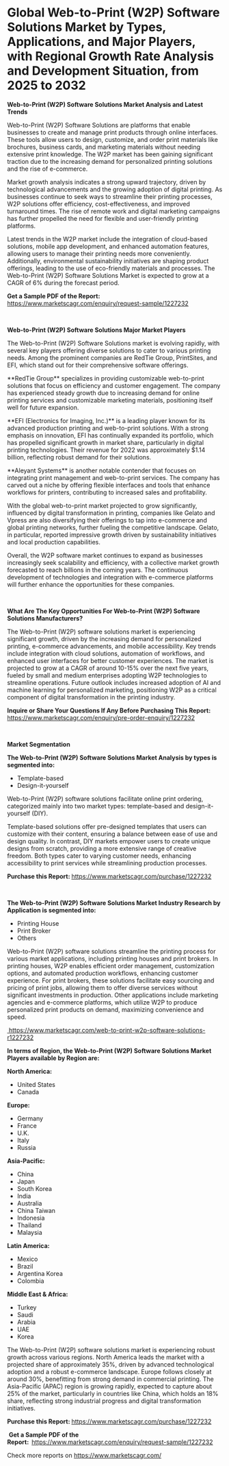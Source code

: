 <p><h1>Global Web-to-Print (W2P) Software Solutions Market by Types, Applications, and Major Players, with Regional Growth Rate Analysis and Development Situation, from 2025 to 2032</h1></p><p><strong>Web-to-Print (W2P) Software Solutions Market Analysis and Latest Trends</strong></p>
<p><p>Web-to-Print (W2P) Software Solutions are platforms that enable businesses to create and manage print products through online interfaces. These tools allow users to design, customize, and order print materials like brochures, business cards, and marketing materials without needing extensive print knowledge. The W2P market has been gaining significant traction due to the increasing demand for personalized printing solutions and the rise of e-commerce.</p><p>Market growth analysis indicates a strong upward trajectory, driven by technological advancements and the growing adoption of digital printing. As businesses continue to seek ways to streamline their printing processes, W2P solutions offer efficiency, cost-effectiveness, and improved turnaround times. The rise of remote work and digital marketing campaigns has further propelled the need for flexible and user-friendly printing platforms.</p><p>Latest trends in the W2P market include the integration of cloud-based solutions, mobile app development, and enhanced automation features, allowing users to manage their printing needs more conveniently. Additionally, environmental sustainability initiatives are shaping product offerings, leading to the use of eco-friendly materials and processes. The Web-to-Print (W2P) Software Solutions Market is expected to grow at a CAGR of 6% during the forecast period.</p></p>
<p><strong>Get a Sample PDF of the Report:&nbsp;</strong> <a href="https://www.marketscagr.com/enquiry/request-sample/1227232?utm_campaign=3271&utm_medium=2&utm_source=Github&utm_content=ia&utm_term=11032025&utm_id=web-to-print-w2p-software-solutions">https://www.marketscagr.com/enquiry/request-sample/1227232</a></p>
<p>&nbsp;</p>
<p><strong>Web-to-Print (W2P) Software Solutions Major Market Players</strong></p>
<p><p>The Web-to-Print (W2P) Software Solutions market is evolving rapidly, with several key players offering diverse solutions to cater to various printing needs. Among the prominent companies are RedTie Group, PrintSites, and EFI, which stand out for their comprehensive software offerings.</p><p>**RedTie Group** specializes in providing customizable web-to-print solutions that focus on efficiency and customer engagement. The company has experienced steady growth due to increasing demand for online printing services and customizable marketing materials, positioning itself well for future expansion.</p><p>**EFI (Electronics for Imaging, Inc.)** is a leading player known for its advanced production printing and web-to-print solutions. With a strong emphasis on innovation, EFI has continually expanded its portfolio, which has propelled significant growth in market share, particularly in digital printing technologies. Their revenue for 2022 was approximately $1.14 billion, reflecting robust demand for their solutions.</p><p>**Aleyant Systems** is another notable contender that focuses on integrating print management and web-to-print services. The company has carved out a niche by offering flexible interfaces and tools that enhance workflows for printers, contributing to increased sales and profitability.</p><p>With the global web-to-print market projected to grow significantly, influenced by digital transformation in printing, companies like Gelato and Vpress are also diversifying their offerings to tap into e-commerce and global printing networks, further fueling the competitive landscape. Gelato, in particular, reported impressive growth driven by sustainability initiatives and local production capabilities.</p><p>Overall, the W2P software market continues to expand as businesses increasingly seek scalability and efficiency, with a collective market growth forecasted to reach billions in the coming years. The continuous development of technologies and integration with e-commerce platforms will further enhance the opportunities for these companies.</p></p>
<p>&nbsp;</p>
<p><strong>What Are The Key Opportunities For Web-to-Print (W2P) Software Solutions Manufacturers?</strong></p>
<p><p>The Web-to-Print (W2P) software solutions market is experiencing significant growth, driven by the increasing demand for personalized printing, e-commerce advancements, and mobile accessibility. Key trends include integration with cloud solutions, automation of workflows, and enhanced user interfaces for better customer experiences. The market is projected to grow at a CAGR of around 10-15% over the next five years, fueled by small and medium enterprises adopting W2P technologies to streamline operations. Future outlook includes increased adoption of AI and machine learning for personalized marketing, positioning W2P as a critical component of digital transformation in the printing industry.</p></p>
<p><strong>Inquire or Share Your Questions If Any Before Purchasing This Report:</strong> <a href="https://www.marketscagr.com/enquiry/pre-order-enquiry/1227232?utm_campaign=3271&utm_medium=2&utm_source=Github&utm_content=ia&utm_term=11032025&utm_id=web-to-print-w2p-software-solutions">https://www.marketscagr.com/enquiry/pre-order-enquiry/1227232</a></p>
<p>&nbsp;</p>
<p><strong>Market Segmentation</strong></p>
<p><strong>The Web-to-Print (W2P) Software Solutions Market Analysis by types is segmented into:</strong></p>
<p><ul><li>Template-based</li><li>Design-it-yourself</li></ul></p>
<p><p>Web-to-Print (W2P) software solutions facilitate online print ordering, categorized mainly into two market types: template-based and design-it-yourself (DIY). </p><p>Template-based solutions offer pre-designed templates that users can customize with their content, ensuring a balance between ease of use and design quality. In contrast, DIY markets empower users to create unique designs from scratch, providing a more extensive range of creative freedom. Both types cater to varying customer needs, enhancing accessibility to print services while streamlining production processes.</p></p>
<p><strong>Purchase this Report:&nbsp;</strong><a href="https://www.marketscagr.com/purchase/1227232?utm_campaign=3271&utm_medium=2&utm_source=Github&utm_content=ia&utm_term=11032025&utm_id=web-to-print-w2p-software-solutions">https://www.marketscagr.com/purchase/1227232</a></p>
<p>&nbsp;</p>
<p><strong>The Web-to-Print (W2P) Software Solutions Market Industry Research by Application is segmented into:</strong></p>
<p><ul><li>Printing House</li><li>Print Broker</li><li>Others</li></ul></p>
<p><p>Web-to-Print (W2P) software solutions streamline the printing process for various market applications, including printing houses and print brokers. In printing houses, W2P enables efficient order management, customization options, and automated production workflows, enhancing customer experience. For print brokers, these solutions facilitate easy sourcing and pricing of print jobs, allowing them to offer diverse services without significant investments in production. Other applications include marketing agencies and e-commerce platforms, which utilize W2P to produce personalized print products on demand, maximizing convenience and speed.</p></p>
<p><a href="https://www.marketscagr.com/web-to-print-w2p-software-solutions-r1227232?utm_campaign=3271&utm_medium=2&utm_source=Github&utm_content=ia&utm_term=11032025&utm_id=web-to-print-w2p-software-solutions">&nbsp;https://www.marketscagr.com/web-to-print-w2p-software-solutions-r1227232</a></p>
<p><strong>In terms of Region, the Web-to-Print (W2P) Software Solutions Market Players available by Region are:</strong></p>
<p>
    <p> <strong> North America: </strong>
        <ul>
            <li>United States</li>
            <li>Canada</li>
        </ul>
        </p> 
    <p> <strong> Europe: </strong>
        <ul>
            <li>Germany</li>
            <li>France</li>
            <li>U.K.</li>
            <li>Italy</li>
            <li>Russia</li>
        </ul>
        </p> 
    <p> <strong> Asia-Pacific: </strong>
        <ul>
            <li>China</li>
            <li>Japan</li>
            <li>South Korea</li>
            <li>India</li>
            <li>Australia</li>
            <li>China Taiwan</li>
            <li>Indonesia</li>
            <li>Thailand</li>
            <li>Malaysia</li>
        </ul>
        </p> 
    <p> <strong> Latin America: </strong>
        <ul>
            <li>Mexico</li>
            <li>Brazil</li>
            <li>Argentina Korea</li>
            <li>Colombia</li>
        </ul>
        </p> 
    <p> <strong> Middle East & Africa: </strong>
        <ul>
            <li>Turkey</li>
            <li>Saudi</li>
            <li>Arabia</li>
            <li>UAE</li>
            <li>Korea</li>
        </ul>
    </p>
    </p>
<p><p>The Web-to-Print (W2P) software solutions market is experiencing robust growth across various regions. North America leads the market with a projected share of approximately 35%, driven by advanced technological adoption and a robust e-commerce landscape. Europe follows closely at around 30%, benefitting from strong demand in commercial printing. The Asia-Pacific (APAC) region is growing rapidly, expected to capture about 25% of the market, particularly in countries like China, which holds an 18% share, reflecting strong industrial progress and digital transformation initiatives.</p></p>
<p><strong>Purchase this Report: </strong><a href="https://www.marketscagr.com/purchase/1227232?utm_campaign=3271&utm_medium=2&utm_source=Github&utm_content=ia&utm_term=11032025&utm_id=web-to-print-w2p-software-solutions">https://www.marketscagr.com/purchase/1227232</a></p>
<p>&nbsp;<strong>Get a Sample PDF of the Report:&nbsp;&nbsp;</strong><a href="https://www.marketscagr.com/enquiry/request-sample/1227232?utm_campaign=3271&utm_medium=2&utm_source=Github&utm_content=ia&utm_term=11032025&utm_id=web-to-print-w2p-software-solutions">https://www.marketscagr.com/enquiry/request-sample/1227232</a></p>
<p><strong></strong></p>
<p>Check more reports on <a href="https://www.marketscagr.com/?utm_campaign=3271&utm_medium=2&utm_source=Github&utm_content=ia&utm_term=11032025&utm_id=web-to-print-w2p-software-solutions">https://www.marketscagr.com/</a></p>